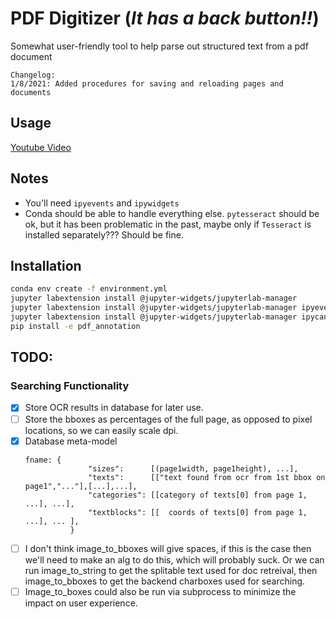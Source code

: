 # PDF Digitizer (_It has a back button!!_)
Somewhat user-friendly tool to help parse out structured text from a pdf document

```
Changelog:
1/8/2021: Added procedures for saving and reloading pages and documents
```
## Usage
[Youtube Video](https://www.youtube.com/watch?v=_My2JVHbknM&ab_channel=JoelS "Video Title")

## Notes
* You'll need `ipyevents` and `ipywidgets`
* Conda should be able to handle everything else. `pytesseract` should be ok, but it has been problematic in the past, maybe only if `Tesseract` is installed separately??? Should be fine.

## Installation
```bash
conda env create -f environment.yml
jupyter labextension install @jupyter-widgets/jupyterlab-manager
jupyter labextension install @jupyter-widgets/jupyterlab-manager ipyevents
jupyter labextension install @jupyter-widgets/jupyterlab-manager ipycanvas
pip install -e pdf_annotation
```


## TODO:
### Searching Functionality
- [x] Store OCR results in database for later use.
- [ ] Store the bboxes as percentages of the full page, as opposed to pixel locations, so we can easily scale dpi.
- [x] Database meta-model
  ```
  fname: {
                "sizes":      [(page1width, page1height), ...],
                "texts":      [["text found from ocr from 1st bbox on page1","..."],[...],...],
                "categories": [[category of texts[0] from page 1, ...], ...],
                "textblocks": [[  coords of texts[0] from page 1, ...], ... ],
            }
  ```
- [ ] I don't think image_to_bboxes will give spaces, if this is the case then we'll need to make an alg to do this, which will probably suck. Or we can run image_to_string to get the splitable text used for doc retreival, then image_to_bboxes to get the backend charboxes used for searching.
- [ ] Image_to_boxes could also be run via subprocess to minimize the impact on user experience.
